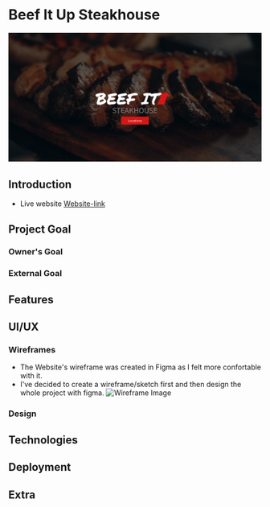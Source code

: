 # Beef It Up Steakhouse

![Home Image](./docs/images/home-img.png)

## Introduction
* Live website [Website-link](https://wesleyluiz21.github.io/BeefitUp-Restaurant-Project/)

## Project Goal

### Owner's Goal

### External Goal

## Features

## UI/UX

### Wireframes
* The Website's wireframe was created in Figma as I felt more confortable with it.
* I've decided to create a wireframe/sketch first and then design the whole project with figma.
![Wireframe Image](./docs/images/wireframe.png.png)


### Design

## Technologies

## Deployment

## Extra 